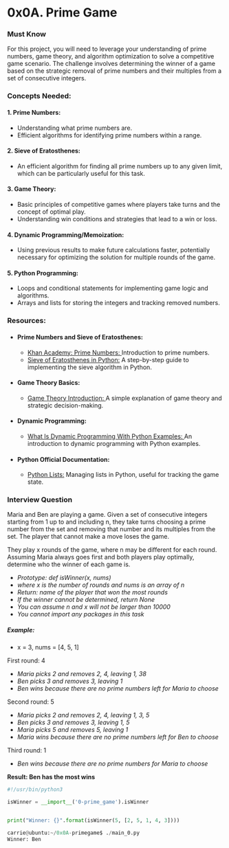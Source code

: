 # 0x0A. Prime Game

### Must Know
For this project, you will need to leverage your understanding of prime numbers, game theory, and algorithm optimization to solve a competitive game scenario. The challenge involves determining the winner of a game based on the strategic removal of prime numbers and their multiples from a set of consecutive integers.

### Concepts Needed:
#### 1. Prime Numbers:
- Understanding what prime numbers are.
- Efficient algorithms for identifying prime numbers within a range.

#### 2. Sieve of Eratosthenes:
- An efficient algorithm for finding all prime numbers up to any given limit, which can be particularly useful for this task.

#### 3. Game Theory:
- Basic principles of competitive games where players take turns and the concept of optimal play.
- Understanding win conditions and strategies that lead to a win or loss.

#### 4. Dynamic Programming/Memoization:
- Using previous results to make future calculations faster, potentially necessary for optimizing the solution for multiple rounds of the game.

#### 5. Python Programming:
- Loops and conditional statements for implementing game logic and algorithms.
- Arrays and lists for storing the integers and tracking removed numbers.

### Resources:
- #### Prime Numbers and Sieve of Eratosthenes:
    - [Khan Academy: Prime Numbers: ](https://www.khanacademy.org/math/cc-fourth-grade-math/imp-factors-multiples-and-patterns/imp-prime-and-composite-numbers/v/prime-numbers) Introduction to prime numbers.
    - [Sieve of Eratosthenes in Python:](https://www.geeksforgeeks.org/sieve-of-eratosthenes/) A step-by-step guide to implementing the sieve algorithm in Python.
- #### Game Theory Basics:
    - [Game Theory Introduction: ](https://www.investopedia.com/terms/g/gametheory.asp) A simple explanation of game theory and strategic decision-making.
- #### Dynamic Programming:
    - [What Is Dynamic Programming With Python Examples: ](https://skerritt.blog/dynamic-programming/)An introduction to dynamic programming with Python examples.
- #### Python Official Documentation:
    - [Python Lists:](https://docs.python.org/3/tutorial/introduction.html#lists) Managing lists in Python, useful for tracking the game state.

### Interview Question
Maria and Ben are playing a game. Given a set of consecutive integers starting from 1 up to and including n, they take turns choosing a prime number from the set and removing that number and its multiples from the set. The player that cannot make a move loses the game.

They play x rounds of the game, where n may be different for each round. Assuming Maria always goes first and both players play optimally, determine who the winner of each game is.

- *Prototype: def isWinner(x, nums)*
- *where x is the number of rounds and nums is an array of n*
- *Return: name of the player that won the most rounds*
- *If the winner cannot be determined, return None*
- *You can assume n and x will not be larger than 10000*
- *You cannot import any packages in this task*

##### Example:

- x = 3, nums = [4, 5, 1]

First round: 4

- *Maria picks 2 and removes 2, 4, leaving 1, 38*
- *Ben picks 3 and removes 3, leaving 1*
- *Ben wins because there are no prime numbers left for Maria to choose*

Second round: 5

- *Maria picks 2 and removes 2, 4, leaving 1, 3, 5*
- *Ben picks 3 and removes 3, leaving 1, 5*
- *Maria picks 5 and removes 5, leaving 1*
- *Maria wins because there are no prime numbers left for Ben to choose*

Third round: 1

- *Ben wins because there are no prime numbers for Maria to choose*

**Result: Ben has the most wins**

```python
#!/usr/bin/python3

isWinner = __import__('0-prime_game').isWinner


print("Winner: {}".format(isWinner(5, [2, 5, 1, 4, 3])))

carrie@ubuntu:~/0x0A-primegame$ ./main_0.py
Winner: Ben
